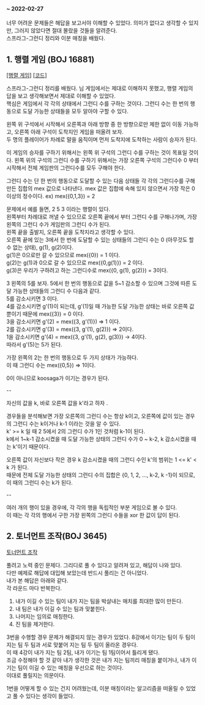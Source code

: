 #### ~ 2022-02-27 

너무 어려운 문제들은 해답을 보고서야 이해할 수 있었다. 의미가 없다고 생각할 수 있지만, 그러지 않았다면 절대 몰랐을 것들을 알려준다.  
스프라그-그런디 정리와 이분 매칭을 배웠다.   

## 1. 행렬 게임 (BOJ 16881) 
[\[행렬 게임\]](https://www.acmicpc.net/problem/16881) [\[코드\]](https://github.com/kabosuMy3a/PracticeProblemSolving/blob/master/TRY/baekjoon/platinum/16881_matrix_game/other.cpp)  

스프라그-그런디 정리를 배웠다. 님 게임에서는 제대로 이해하지 못했고, 행렬 게임의 답을 보고 생각해보면서 제대로 이해할 수 있었다.  
핵심은 게임에서 각 각의 상태에서 그런디 수를 구하는 것이다. 그런디 수는 한 번의 행동으로 도달 가능한 상태들을 모두 알아야 구할 수 있다.  

왼쪽 위 구석에서 시작해서 오른쪽과 아래 방향 중 한 방향으로만 제한 없이 이동 가능하고, 오른쪽 아래 구석이 도착지인 게임을 떠올려 보자.  
두 명의 플레이어가 차례로 말을 움직이며 먼저 도착지에 도착하는 사람이 승자가 된다.  

이 게임의 승자를 구하기 위해서는 왼쪽 위 구석의 그런디 수를 구하는 것이 목표일 것이다. 
왼쪽 위의 구석의 그런디 수를 구하기 위해서는 가장 오른쪽 구석의 그런디수 0 부터 시작해서 전체 게임판의 그런디수를 모두 구해야 한다.  


그런디 수는 단 한 번의 행동으로 도달할 수 있는 다음 상태들 각 각의 그런디수를 구해 만든 집합의 mex 값으로 나타낸다.
mex 값은 집합에 속해 있지 않으면서 가장 작은 0 이상의 정수이다. ex) mex({0,1,3}) = 2    

문제에서 예를 들면, 2 5 3 이라는 행렬이 있다.   
왼쪽부터 차례대로 꺼낼 수 있으므로 오른쪽 끝에서 부터 그런디 수를 구해나가며, 가장 왼쪽의 그런디 수가 게임판의 그런디 수가 된다.  
왼쪽 끝을 출발지, 오른쪽 끝을 도착지라고 생각할 수 있다.  
오른쪽 끝에 있는 3에서 한 번에 도달할 수 있는 상태들의 그런디 수는 0 (아무것도 할 수 없는 상태), g(1), g(2)이다.  
g(1)은 0으로만 갈 수 있으므로 mex({0}) = 1 이다.  
g(2)는 g(1)과 0으로 갈 수 있으므로 mex({0,g(1)}) = 2 이다.  
g(3)은 우리가 구하려고 하는 그런디수로 mex({0, g(1), g(2)}) = 3이다. 

3 왼쪽의 5를 보자. 5에서 한 번의 행동으로 값을 5\~1 감소할 수 있으며 그것에 따른 도달 가능한 상태들의 그런디 수 다음과 같다.  
5를 감소시키면 3 이다.   
4를 감소시키면 g'(1)이 되는데, g'(1)일 때 가능한 도달 가능한 상태는 바로 오른쪽 값 뿐이기 때문에 mex({3}) = 0 이다.  
3을 감소시키면 g'(2) = mex({3, g'(1)}) => 1 이다.  
2를 감소시키면 g'(3) = mex({3, g'(1), g(2)}) => 2이다.   
1을 감소시키면 g'(4) = mex({3, g'(1), g(2), g(3)}) -> 4이다.    
따라서 g'(5)는 5가 된다.  

가장 왼쪽의 2는 한 번의 행동으로 두 가지 상태가 가능하다.  
이 때 그런디 수는 mex({0,5}) => 1이다.  

0이 아니므로 koosaga가 이기는 경우가 된다.  

--

자신의 값을 k, 바로 오른쪽 값을 k'라고 하자 . 

경우들을 분석해보면 가장 오른쪽의 그런디 수는 항상 k이고, 오른쪽에 값이 있는 경우의 그런디 수는 k이거나 k-1 이라는 것을 알 수 있다.  
k' >= k 일 때 2 5에서 2의 그런디 수가 1인 것처럼 k-1이 된다.   
k에서 1\~k-1 감소시켰을 때 도달 가능한 상태의 그런디 수가 0 ~ k-2, k 감소시켰을 때는 k'이기 때문이다.  

오른쪽 값이 자신보다 작은 경우 k 감소시켰을 때의 그런디 수인 k'의 범위는 1 <= k' < k 가 된다.   
때문에 전체 도달 가능한 상태의 그런디 수의 집합은 {0, 1, 2, ..., k-2, k -1}이 되므로, 이 때의 그런디 수는 k가 된다.  

--

여러 개의 행이 있을 경우에, 각 각의 행을 독립적인 부분 게임으로 볼 수 있다.  
이 때는 각 각의 행에서 구한 가장 왼쪽의 그런디 수들을 xor 한 값이 답이 된다.  




## 2. 토너먼트 조작(BOJ 3645)
[토너먼트 조작](https://www.acmicpc.net/problem/3645)

풀려고 노력 중인 문제다. 그리디로 풀 수 있다고 알려져 있고, 해답이 나와 있다.  
다만 예제로 해답에 대입해 보았는데 반드시 풀리는 건 아니었다.  
내가 본 해답은 아래와 같다.  
각 라운드 마다 반복한다.  
1. 내가 이길 수 있는 팀이 내가 지는 팀을 박살내는 매치를 최대한 많이 만든다.  
2. 내 팀은 내가 이길 수 있는 팀과 맞붙힌다.  
3. 나머지는 임의로 매칭한다. 
4. 진 팀을 제거한다.  

3번을 수행할 경우 문제가 해결되지 않는 경우가 있었다. 8강에서 이기는 팀이 두 팀이 지는 팀 두 팀과 서로 맞붙어 지는 팀 두 팀이 올라온 경우다.  
이 때 4강이 내가 지는 팀 2팀, 내가 이기는 팀 1팀이어서 틀리게 됐다.  
조금 수정해야 할 것 같아 내가 생각한 것은 내가 지는 팀끼리 매칭을 붙이거나, 내가 이기는 팀이 이길 수 있는 매칭을 우선으로 하는 것이다.  
이대로 풀릴지는 의문이다.  

1번을 어떻게 할 수 있는 건지 어려웠는데, 이분 매칭이라는 알고리즘을 떠올릴 수 있었고 풀 수 있다는 생각이 들었다.    

 
 